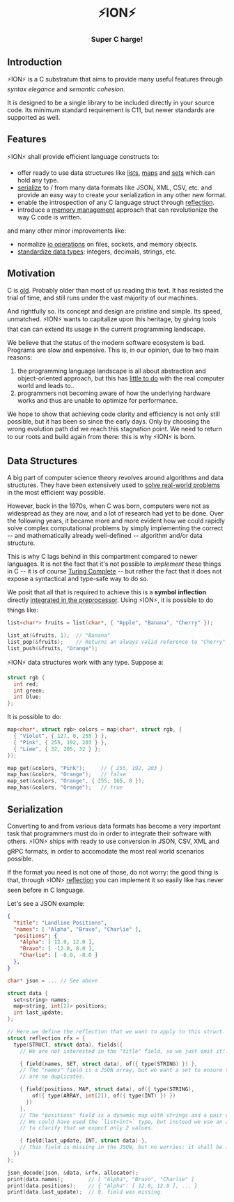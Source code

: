 <div align="center">
  <h1>⚡️ION⚡️</h1>
  <h3>Super C harge!</h3>
</div>

## Introduction

⚡️ION⚡️ is a C substratum that aims to provide many useful features through *syntax
elegance* and *semantic cohesion*.

It is designed to be a single library to be included directly in your source code. Its
minimum standard requirement is C11, but newer standards are supported as well.

## Features

⚡️ION⚡️ shall provide efficient language constructs to:

  - offer ready to use data structures like [lists](#data-structures),
    [maps](#data-structures) and [sets](#data-structures) which can hold any type.
  - [serialize](#serialization) to / from many data formats like JSON, XML, CSV,
    etc. and provide an easy way to create your serialization in any other new format.
  - enable the introspection of any C language struct through [reflection](#reflection).
  - introduce a [memory management](#memory) approach that can revolutionize
    the way C code is written.

and many other minor improvements like:

  - normalize [io operations](#io) on files, sockets, and memory objects.
  - [standardize data types](#types): integers, decimals, strings, etc.

## Motivation

C is [old](https://dl.acm.org/doi/10.1145/155360.155580). Probably older than most of
us reading this text. It has resisted the trial of time, and still runs under the vast
majority of our machines.

And rightfully so. Its concept and design are pristine and simple. Its speed, unmatched.
⚡️ION⚡️ wants to capitalize upon this heritage, by giving tools that can can extend its
usage in the current programming landscape.

We believe that the status of the modern software ecosystem is bad. Programs are slow
and expensive. This is, in our opinion, due to two main reasons:

  1. the programming language landscape is all about abstraction and object-oriented
     approach, but this has [little to do](https://caseymuratori.com/blog_0015) with
     the real computer world and leads to..
  2. programmers not becoming aware of how the underlying hardware works and thus
     are unable to optimize for performance.

We hope to show that achieving code clarity and efficiency is not only still possible,
but it has been so since the early days. Only by choosing the wrong evolution path did
we reach this stagnation point. We need to return to our roots and build again from
there: this is why ⚡️ION⚡️ is born.

## Data Structures

A big part of computer science theory revolves around algorithms and data structures.
They have been extensively used to [solve real-world problems](
https://en.wikipedia.org/wiki/Seven_Bridges_of_K%C3%B6nigsberg) in the most efficient
way possible.

However, back in the 1970s, when C was born, computers were not as widespread as they
are now, and a lot of research had yet to be done. Over the following years, it became
more and more evident how we could rapidly solve complex computational problems by
simply implementing the correct -- and mathematically already well-defined -- algorithm
and/or data structure.

This is why C lags behind in this compartment compared to newer languages. It is not
the fact that it's not possible to *implement* these things in C -- it is of course
[Turing Complete](https://en.wikipedia.org/wiki/Turing_completeness) -- but rather the
fact that it does not expose a syntactical and type-safe way to do so.

We posit that all that is required to achieve this is a __symbol inflection__ directly
[integrated in the preprocessor](bin/ion.py). Using ⚡️ION⚡️, it is possible to do things
like:

```c
list<char*> fruits = list(char*, { "Apple", "Banana", "Cherry" });

list_at(&fruits, 1);  // "Banana"
list_pop(&fruits);    // Returns an always valid reference to "Cherry"
list_push(&fruits, "Orange");
```

⚡️ION⚡️ data structures work with any type. Suppose a:

```c
struct rgb {
  int red;
  int green;
  int blue;
};
```

It is possible to do:

```c
map<char*, struct rgb> colors = map(char*, struct rgb, {
  { "Violet", { 127, 0, 255 } },
  { "Pink", { 255, 192, 203 } },
  { "Lime", { 32, 205, 32 } };
});

map_get(&colors, "Pink");     // { 255, 192, 203 }
map_has(&colors, "Orange");   // false
map_set(&colors, "Orange", { 255, 165, 0 });
map_has(&colors, "Orange");   // true
```

## Serialization

Converting to and from various data formats has become a very important task that
programmers must do in order to integrate their software with others. ⚡️ION⚡️ ships
with ready to use conversion in JSON, CSV, XML and gRPC formats, in order to accomodate
the most real world scenarios possible.

If the format you need is not one of those, do not worry: the good thing is that,
through ⚡️ION⚡️ [reflection](#reflection) you can implement it so easily like has never
seen before in C language.

Let's see a JSON example:

```json
{
  "title": "Landline Positions",
  "names": [ "Alpha", "Bravo", "Charlie" ],
  "positions": {
    "Alpha": [ 12.0, 12.0 ],
    "Bravo": [ -12.0, 8.0 ],
    "Charlie": [ -8.0, -8.0 ]
  },
}
```

```c
char* json = ... // See above

struct data {
  set<string> names;
  map<string, int[2]> positions;
  int last_update;
};

// Here we define the reflection that we want to apply to this struct.
struct reflection rfx = {
  type(STRUCT, struct data), fields({
    // We are not interested in the "title" field, so we just omit it!.

    { field(names, SET, struct data), of({ type(STRING) }) },
    // The "names" field is a JSON array, but we want a set to ensure that there
    // are no duplicates.

    { field(positions, MAP, struct data), of({ type(STRING),
        of({ type(ARRAY, int[2]), of({ type(INT) }) })
      })
    },
    // The "positions" field is a dynamic map with strings and a pair of coordinates.
    // We could have used the `list<int>` type, but instead we use an array `int[2]`
    // to clarify that we expect only 2 values.

    { field(last_update, INT, struct data) },
    // This field is missing in the JSON, but no worries: it shall be initialized to 0.
  })
};

json_decode(json, &data, &rfx, allocator);
print(data.names);        // [ "Alpha", "Bravo", "Charlie" ]
print(data.positions);    // { "Alpha": [ 12.0, 12.0 ], ... }
print(data.last_update);  // 0, field was missing.
```

